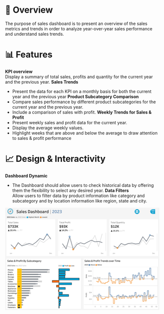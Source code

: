 # 📌 Overview 
The purpose of sales dashboard is to present an overview of the sales metrics and trends in order to analyze year-over-year sales performance and understand sales trends.
# 📊 Features
**KPI overview**<br> 
Display a summary of total sales, profits and quantity for the current year and the previous year.
**Sales Trends**<br>
 - Present the data for each KPI on a monthly basis for both the current year and the previous year
**Product Subcategory Comparison**<br>
 - Compare sales performance by different product subcategories for the current year and the previous year.
 - Include a comparison of sales with profit.
**Weekly Trends for Sales & Profit**<br>
 - Present weekly sales and profit data for the current year.
 - Display the average weekly values.
 - Highlight weeks that are above and below the average to draw attention to sales & profit performance
# 📈  Design & Interactivity 
**Dashboard Dynamic**<br>
 - The Dashboard should allow users to check historical data by offering them the flexibility to select any desired year.
**Data Filters**<br>
Allow users to filter data by product information like category and subcategory and by location information like region, state and city.

![Sales Dashboard Preview](preview/Sales%20Dashboard.png)


